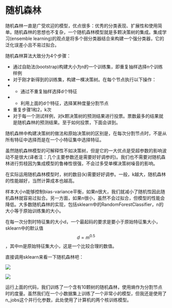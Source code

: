  # 随机森林

随机森林一直是广受欢迎的模型，优点很多：优秀的分类表现、扩展性和使用简单。随机森林的思想也不复杂，一个随机森林模型就是多颗决策树的集成。集成学习(ensemble learning)的观点是将多个弱分类器结合来构建一个强分类器，它的泛化误差小且不易过拟合。

随机森林算法大致分为4个步骤：
* 通过自助法(bootstrap)构建大小为n的一个训练集，即重复抽样选择n个训练样例
* 对于刚才新得到的训练集，构建一棵决策树。在每个节点执行以下操作：
* * 通过不重复抽样选择d个特征
* * 利用上面的d个特征，选择某种度量分割节点
* 重复步骤1和2，k次
* 对于每一个测试样例，对k颗决策树的预测结果进行投票。票数最多的结果就是随机森林的预测结果。至于如何投票，下面会讲到。


随机森林中构建决策树的做法和原始决策树的区别是，在每次分割节点时，不是从所有特征中选择而是在一个小特征集中选择特征。

虽然随机森林模型的可解释性不如决策树，但是它的一大优点是受超参数的影响波动不是很大(译者注：几个主要参数还是需要好好调参的)。我们也不需要对随机森林进行剪枝因为集成模型的鲁棒性很强，不会过多受单棵决策树噪音的影响。

在实际运用随机森林模型时，树的数目(k)需要好好调参。一般，k越大，随机森林的性能越好，当然计算成本也越高。


样本大小n能够控制bias-variance平衡，如果n很大，我们就减小了随机性因此随机森林就容易过拟合。另一方面，如果n很小，虽然不会过拟合，但模型的性能会降低。大多数随机森林的实现，包括sklearn中的RandomForestClassifier，n的大小等于原始训练集的大小。

在每一次分割时特征集的大小d，一个最起码的要求是要小于原始特征集大小，sklearn中的默认值$$d=m^{0.5}$$，其中m是原始特征集大小，这是一个比较合理的数值。


直接调用sklearn来看一下随机森林吧：


![](https://ooo.0o0.ooo/2016/06/21/576a08e5ed032.png)


![](https://ooo.0o0.ooo/2016/06/21/576a08fc3685b.png)

运行上面的代码，我们训练了一个含有10颗树的随机森林，使用熵作为分割节点时的度量。虽然我们在一个小数据集上训练了一个非常小的模型，但我还是使用了n_jobs这个并行化参数，此处使用了计算机的两个核训练模型。





